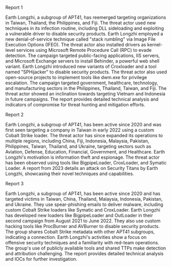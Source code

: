 
Report 1

Earth Longzhi, a subgroup of APT41, has reemerged targeting organizations in Taiwan, Thailand, the Philippines, and Fiji. The threat actor used new techniques in its infection routine, including DLL sideloading and exploiting a vulnerable driver to disable security products. Earth Longzhi employed a new denial-of-service technique called "stack rumbling" via Image File Execution Options (IFEO). The threat actor also installed drivers as kernel-level services using Microsoft Remote Procedure Call (RPC) to evade detection. The campaign targeted public-facing applications, IIS servers, and Microsoft Exchange servers to install Behinder, a powerful web shell variant. Earth Longzhi introduced new variants of Croxloader and a tool named "SPHijacker" to disable security products. The threat actor also used open-source projects to implement tools like dwm.exe for privilege escalation. The campaign targeted government, healthcare, technology, and manufacturing sectors in the Philippines, Thailand, Taiwan, and Fiji. The threat actor showed an inclination towards targeting Vietnam and Indonesia in future campaigns. The report provides detailed technical analysis and indicators of compromise for threat hunting and mitigation efforts.





Report 2

Earth Longzhi, a subgroup of APT41, has been active since 2020 and was first seen targeting a company in Taiwan in early 2022 using a custom Cobalt Strike loader. The threat actor has since expanded its operations to multiple regions, including China, Fiji, Indonesia, Malaysia, Pakistan, Philippines, Taiwan, Thailand, and Ukraine, targeting sectors such as Aviation, Defense, Education, Financial, Government, and Healthcare. Earth Longzhi's motivation is information theft and espionage. The threat actor has been observed using tools like BigpipeLoader, CroxLoader, and Symatic Loader. A report from 2023 details an attack on Security Titans by Earth Longzhi, showcasing their novel techniques and capabilities.





Report 3

Earth Longzhi, a subgroup of APT41, has been active since 2020 and has targeted victims in Taiwan, China, Thailand, Malaysia, Indonesia, Pakistan, and Ukraine. They use spear-phishing emails to deliver malware, including custom Cobalt Strike loaders like Symatic and CroxLoader. Earth Longzhi has developed new loaders like BigpipeLoader and OutLoader in their second campaign from August 2021 to June 2022. They also use custom hacking tools like ProcBurner and AVBurner to disable security products. The group shares Cobalt Strike metadata with other APT41 subgroups, indicating a connection. Earth Longzhi's activities show a focus on offensive security techniques and a familiarity with red-team operations. The group's use of publicly available tools and shared TTPs make detection and attribution challenging. The report provides detailed technical analysis and IOCs for further investigation.


